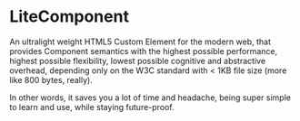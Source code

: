 # LiteComponent

An ultralight weight HTML5 Custom Element for the modern web, that provides Component semantics with the highest possible performance, highest possible flexibility, lowest possible cognitive and abstractive overhead, depending only on the W3C standard with < 1KB file size (more like 800 bytes, really).

In other words, it saves you a lot of time and headache, being super simple to learn and use, while staying future-proof.